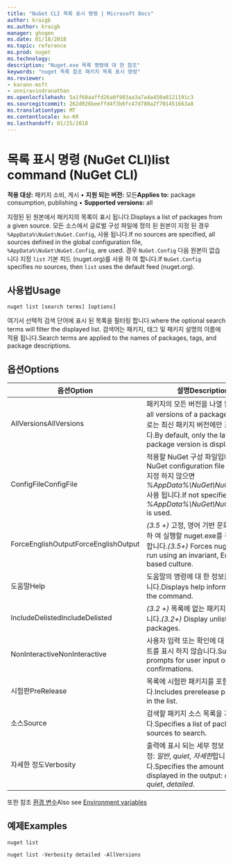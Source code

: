 ```yaml
---
title: "NuGet CLI 목록 표시 명령 | Microsoft Docs"
author: kraigb
ms.author: kraigb
manager: ghogen
ms.date: 01/18/2018
ms.topic: reference
ms.prod: nuget
ms.technology: 
description: "Nuget.exe 목록 명령에 대 한 참조"
keywords: "nuget 목록 참조 패키지 목록 표시 명령"
ms.reviewer:
- karann-msft
- unniravindranathan
ms.openlocfilehash: 5a1f68aaffd26a0f903aa3a7a4a450a0121191c3
ms.sourcegitcommit: 262d026beeffd4f3b6fc47d780a2f701451663a8
ms.translationtype: MT
ms.contentlocale: ko-KR
ms.lasthandoff: 01/25/2018
---
```

# <a name="list-command-nuget-cli"></a><span data-ttu-id="9ae94-104">목록 표시 명령 (NuGet CLI)</span><span class="sxs-lookup"><span data-stu-id="9ae94-104">list command (NuGet CLI)</span></span>

<span data-ttu-id="9ae94-105">**적용 대상:** 패키지 소비, 게시 &bullet; **지원 되는 버전:** 모든</span><span class="sxs-lookup"><span data-stu-id="9ae94-105">**Applies to:** package consumption, publishing &bullet; **Supported versions:** all</span></span>

<span data-ttu-id="9ae94-106">지정된 된 원본에서 패키지의 목록이 표시 됩니다.</span><span class="sxs-lookup"><span data-stu-id="9ae94-106">Displays a list of packages from a given source.</span></span> <span data-ttu-id="9ae94-107">모든 소스에서 글로벌 구성 파일에 정의 된 원본이 지정 된 경우 `%AppData%\NuGet\NuGet.Config`, 사용 됩니다.</span><span class="sxs-lookup"><span data-stu-id="9ae94-107">If no sources are specified, all sources defined in the global configuration file, `%AppData%\NuGet\NuGet.Config`, are used.</span></span> <span data-ttu-id="9ae94-108">경우 `NuGet.Config` 다음 원본이 없습니다 지정 `list` 기본 피드 (nuget.org)를 사용 하 여 합니다.</span><span class="sxs-lookup"><span data-stu-id="9ae94-108">If `NuGet.Config` specifies no sources, then `list` uses the default feed (nuget.org).</span></span>

## <a name="usage"></a><span data-ttu-id="9ae94-109">사용법</span><span class="sxs-lookup"><span data-stu-id="9ae94-109">Usage</span></span>

```cli
nuget list [search terms] [options]
```

<span data-ttu-id="9ae94-110">여기서 선택적 검색 단어에 표시 된 목록을 필터링 합니다.</span><span class="sxs-lookup"><span data-stu-id="9ae94-110">where the optional search terms will filter the displayed list.</span></span> <span data-ttu-id="9ae94-111">검색어는 패키지, 태그 및 패키지 설명의 이름에 적용 됩니다.</span><span class="sxs-lookup"><span data-stu-id="9ae94-111">Search terms are applied to the names of packages, tags, and package descriptions.</span></span>

## <a name="options"></a><span data-ttu-id="9ae94-112">옵션</span><span class="sxs-lookup"><span data-stu-id="9ae94-112">Options</span></span>

| <span data-ttu-id="9ae94-113">옵션</span><span class="sxs-lookup"><span data-stu-id="9ae94-113">Option</span></span> | <span data-ttu-id="9ae94-114">설명</span><span class="sxs-lookup"><span data-stu-id="9ae94-114">Description</span></span> |
| --- | --- |
| <span data-ttu-id="9ae94-115">AllVersions</span><span class="sxs-lookup"><span data-stu-id="9ae94-115">AllVersions</span></span> | <span data-ttu-id="9ae94-116">패키지의 모든 버전을 나열 합니다.</span><span class="sxs-lookup"><span data-stu-id="9ae94-116">List all versions of a package.</span></span> <span data-ttu-id="9ae94-117">기본적으로는 최신 패키지 버전에만 표시 됩니다.</span><span class="sxs-lookup"><span data-stu-id="9ae94-117">By default, only the latest package version is displayed.</span></span> |
| <span data-ttu-id="9ae94-118">ConfigFile</span><span class="sxs-lookup"><span data-stu-id="9ae94-118">ConfigFile</span></span> | <span data-ttu-id="9ae94-119">적용할 NuGet 구성 파일입니다.</span><span class="sxs-lookup"><span data-stu-id="9ae94-119">The NuGet configuration file to apply.</span></span> <span data-ttu-id="9ae94-120">지정 하지 않으면 *%AppData%\NuGet\NuGet.Config* 사용 됩니다.</span><span class="sxs-lookup"><span data-stu-id="9ae94-120">If not specified, *%AppData%\NuGet\NuGet.Config* is used.</span></span> |
| <span data-ttu-id="9ae94-121">ForceEnglishOutput</span><span class="sxs-lookup"><span data-stu-id="9ae94-121">ForceEnglishOutput</span></span> | <span data-ttu-id="9ae94-122">*(3.5 +)*  고정, 영어 기반 문화권을 사용 하 여 실행할 nuget.exe를 강제로 수행 합니다.</span><span class="sxs-lookup"><span data-stu-id="9ae94-122">*(3.5+)* Forces nuget.exe to run using an invariant, English-based culture.</span></span> |
| <span data-ttu-id="9ae94-123">도움말</span><span class="sxs-lookup"><span data-stu-id="9ae94-123">Help</span></span> | <span data-ttu-id="9ae94-124">도움말의 명령에 대 한 정보를 표시 합니다.</span><span class="sxs-lookup"><span data-stu-id="9ae94-124">Displays help information for the command.</span></span> |
| <span data-ttu-id="9ae94-125">IncludeDelisted</span><span class="sxs-lookup"><span data-stu-id="9ae94-125">IncludeDelisted</span></span> | <span data-ttu-id="9ae94-126">*(3.2 +)*  목록에 없는 패키지를 표시 합니다.</span><span class="sxs-lookup"><span data-stu-id="9ae94-126">*(3.2+)* Display unlisted packages.</span></span> |
| <span data-ttu-id="9ae94-127">NonInteractive</span><span class="sxs-lookup"><span data-stu-id="9ae94-127">NonInteractive</span></span> | <span data-ttu-id="9ae94-128">사용자 입력 또는 확인에 대 한 프롬프트를 표시 하지 않습니다.</span><span class="sxs-lookup"><span data-stu-id="9ae94-128">Suppresses prompts for user input or confirmations.</span></span> |
| <span data-ttu-id="9ae94-129">시험판</span><span class="sxs-lookup"><span data-stu-id="9ae94-129">PreRelease</span></span> | <span data-ttu-id="9ae94-130">목록에 시험판 패키지를 포함합니다.</span><span class="sxs-lookup"><span data-stu-id="9ae94-130">Includes prerelease packages in the list.</span></span> |
| <span data-ttu-id="9ae94-131">소스</span><span class="sxs-lookup"><span data-stu-id="9ae94-131">Source</span></span> | <span data-ttu-id="9ae94-132">검색할 패키지 소스 목록을 지정 합니다.</span><span class="sxs-lookup"><span data-stu-id="9ae94-132">Specifies a list of packages sources to search.</span></span> |
| <span data-ttu-id="9ae94-133">자세한 정도</span><span class="sxs-lookup"><span data-stu-id="9ae94-133">Verbosity</span></span> | <span data-ttu-id="9ae94-134">출력에 표시 되는 세부 정보 수준을 지정: *일반*, *quiet*, *자세한*합니다.</span><span class="sxs-lookup"><span data-stu-id="9ae94-134">Specifies the amount of detail displayed in the output: *normal*, *quiet*, *detailed*.</span></span> |

<span data-ttu-id="9ae94-135">또한 참조 [환경 변수](cli-ref-environment-variables.md)</span><span class="sxs-lookup"><span data-stu-id="9ae94-135">Also see [Environment variables](cli-ref-environment-variables.md)</span></span>

## <a name="examples"></a><span data-ttu-id="9ae94-136">예제</span><span class="sxs-lookup"><span data-stu-id="9ae94-136">Examples</span></span>

```cli
nuget list

nuget list -Verbosity detailed -AllVersions
```
